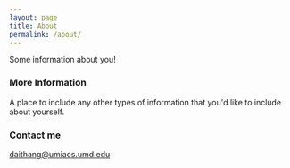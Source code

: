 ```yaml
---
layout: page
title: About
permalink: /about/
---
```


Some information about you!

### More Information

A place to include any other types of information that you'd like to include about yourself.

### Contact me

[daithang@umiacs.umd.edu](mailto:daithang@umiacs.umd.edu)
